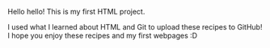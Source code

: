 Hello hello!
This is my first HTML project.

I used what I learned about HTML and Git to upload these recipes to GitHub!
I hope you enjoy these recipes and my first webpages :D
